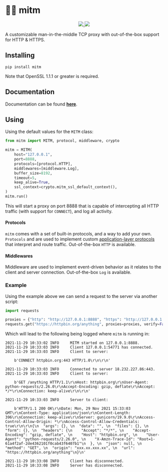 # 👨‍💻 mitm

<p align="center">

<a href="https://synchronizing.github.io/mitm/">
    <img src="https://github.com/synchronizing/mitm/actions/workflows/docs-publish.yaml/badge.svg">
  </a>

  <a href="https://opensource.org/licenses/MIT">
    <img src="https://img.shields.io/badge/License-MIT-yellow.svg">
  </a>
</p>

A customizable man-in-the-middle TCP proxy with out-of-the-box support for HTTP & HTTPS.

## Installing

```
pip install mitm
```

Note that OpenSSL 1.1.1 or greater is required.

## Documentation

Documentation can be found [**here**](https://synchronizing.github.io/mitm/). 

## Using

Using the default values for the `MITM` class:

```python
from mitm import MITM, protocol, middleware, crypto

mitm = MITM(
    host="127.0.0.1",
    port=8888,
    protocols=[protocol.HTTP],
    middlewares=[middleware.Log],
    buffer_size=8192,
    timeout=5,
    keep_alive=True,
    ssl_context=crypto.mitm_ssl_default_context(),
)
mitm.run()
```

This will start a proxy on port 8888 that is capable of intercepting all HTTP traffic (with support for `CONNECT`), and log all activity.

#### Protocols

`mitm` comes with a set of built-in protocols, and a way to add your own. `Protocols` and are used to implement custom
[application-layer protocols](https://en.wikipedia.org/wiki/Application_layer) that interpret and route traffic. Out-of-the-box `HTTP` is available.

#### Middlewares

Middleware are used to implement event-driven behavior as it relates to the client and server connection. Out-of-the-box `Log` is available.

### Example

Using the example above we can send a request to the server via another script:

```python
import requests

proxies = {"http": "http://127.0.0.1:8888", "https": "http://127.0.0.1:8888"}
requests.get("https://httpbin.org/anything", proxies=proxies, verify=False)
```

Which will lead to the following being logged where `mitm` is running in:

```
2021-11-29 10:33:02 INFO     MITM started on 127.0.0.1:8888.
2021-11-29 10:33:03 INFO     Client 127.0.0.1:54771 has connected.
2021-11-29 10:33:03 INFO     Client to server:

	b'CONNECT httpbin.org:443 HTTP/1.0\r\n\r\n'

2021-11-29 10:33:03 INFO     Connected to server 18.232.227.86:443.
2021-11-29 10:33:03 INFO     Client to server:

	b'GET /anything HTTP/1.1\r\nHost: httpbin.org\r\nUser-Agent: python-requests/2.26.0\r\nAccept-Encoding: gzip, deflate\r\nAccept: */*\r\nConnection: keep-alive\r\n\r\n'

2021-11-29 10:33:03 INFO     Server to client:

	b'HTTP/1.1 200 OK\r\nDate: Mon, 29 Nov 2021 15:33:03 GMT\r\nContent-Type: application/json\r\nContent-Length: 396\r\nConnection: keep-alive\r\nServer: gunicorn/19.9.0\r\nAccess-Control-Allow-Origin: *\r\nAccess-Control-Allow-Credentials: true\r\n\r\n{\n  "args": {}, \n  "data": "", \n  "files": {}, \n  "form": {}, \n  "headers": {\n    "Accept": "*/*", \n    "Accept-Encoding": "gzip, deflate", \n    "Host": "httpbin.org", \n    "User-Agent": "python-requests/2.26.0", \n    "X-Amzn-Trace-Id": "Root=1-61a4f2af-2de4362101f0cab43f6407b1"\n  }, \n  "json": null, \n  "method": "GET", \n  "origin": "xxx.xx.xxx.xx", \n  "url": "https://httpbin.org/anything"\n}\n'

2021-11-29 10:33:08 INFO     Client has disconnected.
2021-11-29 10:33:08 INFO     Server has disconnected.
```
